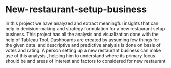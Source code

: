 # New-restaurant-setup-business

In this project we have analyzed  and extract meaningful insights that can help  in decision-making and strategy formulation for a new restaurant setup business.
This project has all the analysis and visualization done with the help of Tableau Tool. 
Dashboards are created by assuming few things for the given data.
and descriptive and predictive analysis is done on basis of votes and rating.
A person  setting up a new restaurant business can make use of this analysis , helping him to understand where its primary focus should be and areas of interest and factors to considered for new restaurant 
